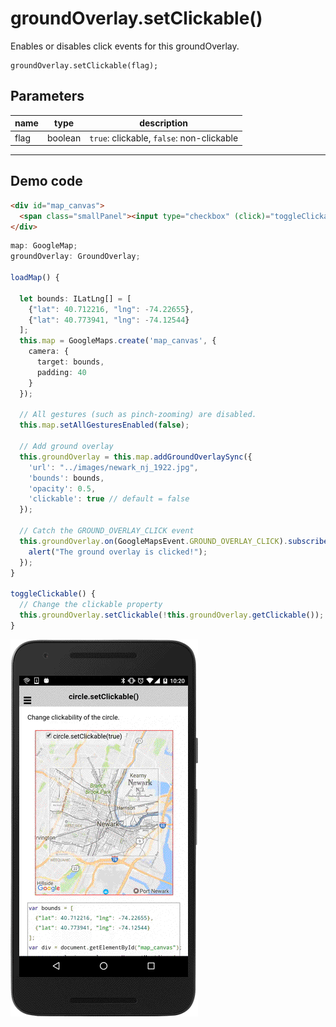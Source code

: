 # groundOverlay.setClickable()

Enables or disables click events for this groundOverlay.

```
groundOverlay.setClickable(flag);
```


## Parameters

name           | type          | description
---------------|---------------|---------------------------------------
flag           | boolean       | `true`: clickable, `false`: non-clickable
-----------------------------------------------------------------------

## Demo code
```html
<div id="map_canvas">
  <span class="smallPanel"><input type="checkbox" (click)="toggleClickable()" checked="checked">groundOverlay.setClickable(true)</span>
</div>
```

```typescript
map: GoogleMap;
groundOverlay: GroundOverlay;

loadMap() {

  let bounds: ILatLng[] = [
    {"lat": 40.712216, "lng": -74.22655},
    {"lat": 40.773941, "lng": -74.12544}
  ];
  this.map = GoogleMaps.create('map_canvas', {
    camera: {
      target: bounds,
      padding: 40
    }
  });

  // All gestures (such as pinch-zooming) are disabled.
  this.map.setAllGesturesEnabled(false);

  // Add ground overlay
  this.groundOverlay = this.map.addGroundOverlaySync({
    'url': "../images/newark_nj_1922.jpg",
    'bounds': bounds,
    'opacity': 0.5,
    'clickable': true // default = false
  });

  // Catch the GROUND_OVERLAY_CLICK event
  this.groundOverlay.on(GoogleMapsEvent.GROUND_OVERLAY_CLICK).subscribe(() => {
    alert("The ground overlay is clicked!");
  });
}

toggleClickable() {
  // Change the clickable property
  this.groundOverlay.setClickable(!this.groundOverlay.getClickable());
}
```

![](image.gif)
